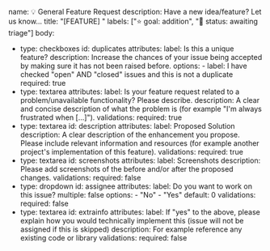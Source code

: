 name: 💡 General Feature Request
description: Have a new idea/feature? Let us know...
title: "[FEATURE] <description>"
labels: ["⭐ goal: addition", "🚦 status: awaiting triage"]
body:
  - type: checkboxes
    id: duplicates
    attributes:
      label: Is this a unique feature?
      description: Increase the chances of your issue being accepted by making sure it has not been raised before.
      options:
        - label: I have checked "open" AND "closed" issues and this is not a duplicate
          required: true
  - type: textarea
    attributes:
      label: Is your feature request related to a problem/unavailable functionality? Please describe.
      description: A clear and concise description of what the problem is (for example "I'm always frustrated when [...]").
    validations:
      required: true
  - type: textarea
    id: description
    attributes:
      label: Proposed Solution
      description: A clear description of the enhancement you propose. Please include relevant information and resources (for example another project's implementation of this feature).
    validations:
      required: true
  - type: textarea
    id: screenshots
    attributes:
      label: Screenshots
      description: Please add screenshots of the before and/or after the proposed changes.
    validations:
      required: false
  - type: dropdown
    id: assignee
    attributes:
      label: Do you want to work on this issue?
      multiple: false
      options:
        - "No"
        - "Yes"
      default: 0
    validations:
      required: false
  - type: textarea
    id: extrainfo
    attributes:
      label: If "yes" to the above, please explain how you would technically implement this (issue will not be assigned if this is skipped)
      description: For example reference any existing code or library
    validations:
      required: false
